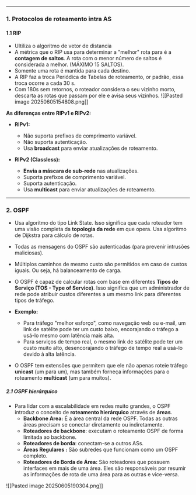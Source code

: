 

---
### **1. Protocolos de roteamento intra AS**

#### **1.1 RIP**
- Ultiliza o algoritmo de vetor de distancia
- A métrica que o RIP usa para determinar a "melhor" rota para é a **contagem de saltos**. A rota com o menor número de saltos é considerada a melhor. (MÁXIMO 15 SALTOS).
- Somente uma rota é mantida para cada destino.
- A RIP faz a troca Periódica de Tabelas de roteamento, or padrão, essa troca ocorre a cada 30 s.
- Com 180s sem retornos, o roteador considera o seu vizinho morto, descarta as rotas que passam por ele e avisa seus vizinhos.
![[Pasted image 20250605154808.png]]

**As diferenças entre RIPv1 e RIPv2:**

- **RIPv1:**
    - Não suporta prefixos de comprimento variável.
    - Não suporta autenticação.
    - Usa **broadcast** para enviar atualizações de roteamento.
- **RIPv2 (Classless):**
    
    - **Envia a máscara de sub-rede** nas atualizações.
    - Suporta prefixos de comprimento variável.
    - Suporta autenticação.
    - Usa **multicast** para enviar atualizações de roteamento. 

---
### **2. OSPF**

- Usa algoritmo do tipo Link State. Isso significa que cada roteador tem uma visão completa da **topologia da rede** em que opera. Usa algoritmo de Dijkstra para cálculo de rotas.
- Todas as mensagens do OSPF são autenticadas (para prevenir intrusões maliciosas).
- Múltiplos caminhos de mesmo custo são permitidos em caso de custos iguais. Ou seja, há balanceamento de carga.
- O OSPF é capaz de calcular rotas com base em diferentes **Tipos de Serviço (TOS - Type of Service)**. Isso significa que um administrador de rede pode atribuir custos diferentes a um mesmo link para diferentes tipos de tráfego.
- **Exemplo:**
    - Para tráfego "melhor esforço", como navegação web ou e-mail, um link de satélite pode ter um custo baixo, encorajando o tráfego a usá-lo mesmo com latência mais alta.
    - Para serviços de tempo real, o mesmo link de satélite pode ter um custo muito alto, desencorajando o tráfego de tempo real a usá-lo devido à alta latência.

- O OSPF tem extensões que permitem que ele não apenas roteie tráfego **unicast** (um para um), mas também forneça informações para o roteamento **multicast** (um para muitos).

##### **2.1 OSPF hierárquico**
- Para lidar com a escalabilidade em redes muito grandes, o OSPF introduz o conceito de **roteamento hierárquico** através de **áreas**.
    - **Backbone Area:** É a área central da rede OSPF. Todas as outras áreas precisam se conectar diretamente ou indiretamente.
    - **Roteadores de backbone**: executam o roteamento OSPF de forma limitada ao backbone.
    - **Roteadores de borda**: conectam-se a outros ASs.
    - **Áreas Regulares :** São subredes que funcionam como um OSPF completo.
    - **Roteadores de Borda de Área:** São roteadores que possuem interfaces em mais de uma área. Eles são responsáveis por resumir as informações de rota de uma área para as outras e vice-versa.

![[Pasted image 20250605190304.png]]




